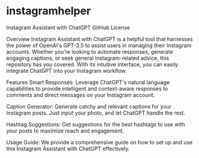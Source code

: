 # instagramhelper
 
Instagram Assistant with ChatGPT
GitHub License

Overview
Instagram Assistant with ChatGPT is a helpful tool that harnesses the power of OpenAI's GPT-3.5 to assist users in managing their Instagram accounts. Whether you're looking to automate responses, generate engaging captions, or seek general Instagram-related advice, this repository has you covered. With its intuitive interface, you can easily integrate ChatGPT into your Instagram workflow.

Features
Smart Responses: Leverage ChatGPT's natural language capabilities to provide intelligent and context-aware responses to comments and direct messages on your Instagram account.

Caption Generator: Generate catchy and relevant captions for your Instagram posts. Just input your photo, and let ChatGPT handle the rest.

Hashtag Suggestions: Get suggestions for the best hashtags to use with your posts to maximize reach and engagement.

Usage Guide: We provide a comprehensive guide on how to set up and use this Instagram Assistant with ChatGPT effectively.